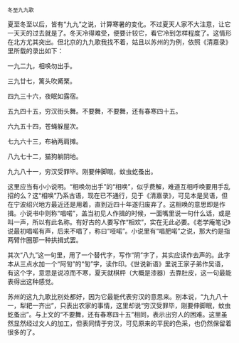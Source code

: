     冬至九九歌 

   夏至冬至以后，皆有“九九”之说，计算寒暑的变化。不过夏天人家不大注意，让它一天天的过去就是了。冬天冷得难受，便要计较它，看它冷到怎样程度了。这情形在北方尤其突出。但北京的九九歌我找不着，姑且以苏州的为例，依照《清嘉录》里所载的录出如下：

   一九二九，相唤勿出手。

   三九廿七，篱头吹觱栗。

   四九三十六，夜眠如露宿。

   五九四十五，穷汉街头舞。不要舞，不要舞，还有春寒四十五。

   六九五十四，苍蝇躲屋次。

   七九六十三，布衲两肩摊。

   八九七十二，猫狗躺阴地。

   九九八十一，穷汉受罪毕。刚要伸脚眠，蚊虫虼蚤出。

   这里应当有小小说明。“相唤勿出手”的“相唤”，似乎费解，难道互相呼唤要用手乱招的么？这“相唤”乃系古语，现在已不通行，见于《清嘉录》，可见本是吴语，但在宁波绍兴地方最近还是用着，直到近四十年遂归废弃了。这相唤的意思即是作揖。小说书中则称“唱喏”，盖当初见人作揖的时候，一面嘴里说一句什么话，或是叫一声，所以有此名称。有好古的人要写作“相欢”，实在无此必要。《老学庵笔记》说最初唱喏有声，后来不唱了，称曰“哑喏”。小说里有“唱肥喏”之说，那大约是指两臂作圈那一种拱揖式罢。

   其次“八九”这一句里，用了一个替代字，写作“阴”字了，其实应读作去声的。此字本从三点水加一个“阿訇”的“訇”字，读作印。《世说新语》里说王家子弟作吴语，有这个字，意思是说凉而不寒，夏天就棋枰（大概是漆器）去靠肚皮，这一句最能表得出这种感觉。

   苏州的这九九歌比别处都好，因为它最能代表穷汉的意思来。别本说，“九九八十一，犁耙一齐出”，只表出农家的事情，这里却说“穷汉受罪毕，刚要伸脚眠，蚊虫虼蚤出”。与上文的“不要舞，还有春寒四十五”相同，表示出穷人的困难。这里虽然显然经过文人的加工，但表同情于穷汉，可见原来的平民的色采，也仍然保留着很多的了。

